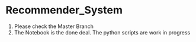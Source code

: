 # Recommender_System

1. Please check the Master Branch
2. The Notebook is the done deal. The python scripts are work in progress
